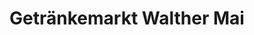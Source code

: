 ---
title: "Getränkemarkt Walther Mai"
url: /muenchen/getraenkemarkt-walther-mai/
shop: Getränke
---
